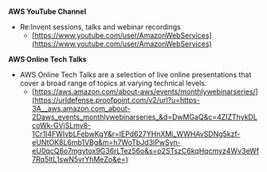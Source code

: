 **AWS YouTube Channel**

* Re:Invent sessions, talks and webinar recordings
  * [https://www.youtube.com/user/AmazonWebServices](https://www.youtube.com/user/AmazonWebServices)

**AWS Online Tech Talks**

* AWS Online Tech Talks are a selection of live online presentations that cover a broad range of topics at varying technical levels.
  * [https://aws.amazon.com/about-aws/events/monthlywebinarseries/](https://urldefense.proofpoint.com/v2/url?u=https-3A__aws.amazon.com_about-2Daws_events_monthlywebinarseries_&d=DwMGaQ&c=4ZIZThykDLcoWk-GVjSLmy8-1Cr1I4FWIvbLFebwKgY&r=lEPd627YHnXMi_WWHAvSDNg5kzf-eUNtOK8L6mb1VBg&m=h7WoTbJd3IPwSyn-eU0qcQ8o7mgytox9G36rLTez56o&s=o2STszC6kqHqcmyz4Wv3eWf7Rq5ltL1swN5vrYhMeZo&e=)





